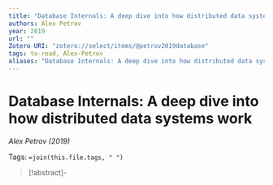 ```yaml
---
title: "Database Internals: A deep dive into how distributed data systems work"
authors: Alex Petrov
year: 2019
url: ""
Zotero URI: "zotero://select/items/@petrov2019database"
tags: to-read, Alex-Petrov
aliases: "Database Internals: A deep dive into how distributed data systems work"
---
```


# Database Internals: A deep dive into how distributed data systems work  
_Alex Petrov (2019)_

Tags: `=join(this.file.tags, " ")`

> [!abstract]-
> 


